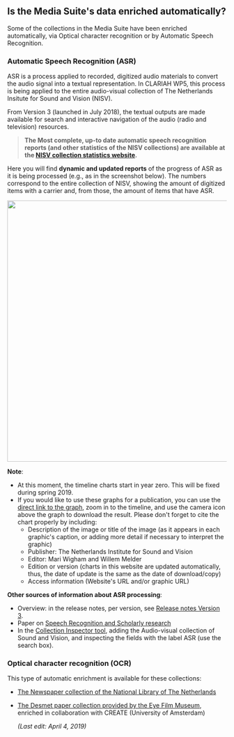 ## Is the Media Suite's data enriched automatically?

Some of the collections in the Media Suite have been enriched automatically, via Optical character recognition or by Automatic Speech Recognition.

### Automatic Speech Recognition (ASR)

ASR is a process applied to recorded, digitized audio materials to convert the audio signal into a textual representation. In CLARIAH WP5, this process is being applied to the entire audio-visual collection of The Netherlands Insitute for Sound and Vision (NISV).

From Version 3 (launched in July 2018), the textual outputs are made available for search and interactive navigation of the audio (radio and television) resources.

> **The Most complete, up-to date automatic speech recognition reports (and other statistics of the NISV collections) are available at the <a href="https://archiefstats.beeldengeluid.nl/speech-recognition" target="_blank">NISV collection statistics website</a>.**

Here you will find **dynamic and updated reports** of the progress of ASR as it is being processed (e.g., as in the screenshot below). The numbers correspond to the entire collection of NISV, showing the amount of digitized items with a carrier and, from those, the amount of items that have ASR.

<img src="https://github.com/CLARIAH/mediasuite-info/blob/master/docs/_images/asr_page_screenshot.jpg?raw=true" width="600px" />

**Note**:

- At this moment, the timeline charts start in year zero. This will be fixed during spring 2019.
- If you would like to use these graphs for a publication, you can use the [direct link to the graph](https://plot.ly/~mwigham/137/asr-availability-for-tv-news-and-current-affairs-per-year/), zoom in to the timeline, and use the camera icon above the graph to download the result. Please don't forget to cite the chart properly by including:
  - Description of the image or title of the image (as it appears in each graphic's caption, or adding more detail if necessary to interpret the graphic)
  - Publisher: The Netherlands Institute for Sound and Vision
  - Editor: Mari Wigham and Willem Melder
  - Edition or version (charts in this website are updated automatically, thus, the date of update is the same as the date of download/copy)
  - Access information (Website's URL and/or graphic URL)

**Other sources of information about ASR processing**:

- Overview: in the release notes, per version, see [Release notes Version 3](http://mediasuite.clariah.nl/documentation/release-notes/v3). 
- Paper on [Speech Recognition and Scholarly research](https://research.utwente.nl/en/publications/speech-recognition-and-scholarly-research-usability-and-sustainab)
- In the [Collection Inspector tool](http://mediasuite.clariah.nl/documentation/howtos/collection-inspector), adding the Audio-visual collection of Sound and Vision, and inspecting the fields with the label ASR (use the search box).

### Optical character recognition (OCR)

This type of automatic enrichment is available for these collections:

- [The Newspaper collection of the National Library of The Netherlands](http://mediasuitedata.clariah.nl/dataset/kb-newspapers-test)
- [The Desmet paper collection provided by the Eye Film Museum](http://mediasuitedata.clariah.nl/dataset/desmet-paper-collection), enriched in collaboration with CREATE (University of Amsterdam)



   *(Last edit: April 4, 2019)*

